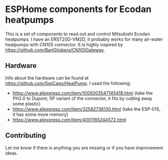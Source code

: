 # ESPHome components for Ecodan heatpumps
This is a set of components to read out and control Mitsubishi Ecodan heatpumps. I have an ERST20D-VM2D, it probably works for many air-water heatpumps with CN105 connector. It is highly inspired by https://github.com/BartGijsbers/CN105Gateway.

## Hardware
Info about the hardware can be found at https://github.com/SwiCago/HeatPump. I used the following:
- https://www.aliexpress.com/item/1005003547145418.html (take the PH2.0 to Dupont, 5P variant of the connector, it fits by cutting away some plastic)
- https://www.aliexpress.com/item/32582736130.html (take the ESP-01S, it has some more memory)
- https://www.aliexpress.com/item/4001165244572.html

## Contributing
Let me know if there is anything you are missing or if you have improvement ideas.